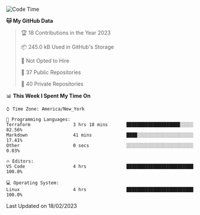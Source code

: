 <!--START_SECTION:waka-->
![Code Time](http://img.shields.io/badge/Code%20Time-127%20hrs%2013%20mins-blue)

**🐱 My GitHub Data** 

> 🏆 18 Contributions in the Year 2023
 > 
> 📦 245.0 kB Used in GitHub's Storage 
 > 
> 🚫 Not Opted to Hire
 > 
> 📜 37 Public Repositories 
 > 
> 🔑 40 Private Repositories  
 > 
📊 **This Week I Spent My Time On** 

```text
⌚︎ Time Zone: America/New_York

💬 Programming Languages: 
Terraform                3 hrs 18 mins       ████████████████████░░░░░   82.56% 
Markdown                 41 mins             ████░░░░░░░░░░░░░░░░░░░░░   17.41% 
Other                    0 secs              ░░░░░░░░░░░░░░░░░░░░░░░░░   0.03%

🔥 Editors: 
VS Code                  4 hrs               █████████████████████████   100.0%

💻 Operating System: 
Linux                    4 hrs               █████████████████████████   100.0%

```


 Last Updated on 18/02/2023
<!--END_SECTION:waka-->